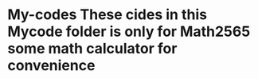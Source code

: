 # My-codes These cides in this Mycode folder is only for Math2565 some math calculator for convenience
